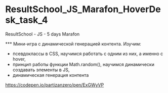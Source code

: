 # ResultSchool_JS_Marafon_HoverDesk_task_4
ResultSchool - JS - 5 days Marafon

*** Мини-игра с динамической генерацией контента. 
Изучим: 
- псевдоклассы в CSS, научимся работать с одним из них, а именно с hover,
- принцип работы функции Math.random(), научимся динамически создавать элементы в JS,
- динамическая генерация контента

https://codepen.io/partizanzero/pen/ExGWyVP

